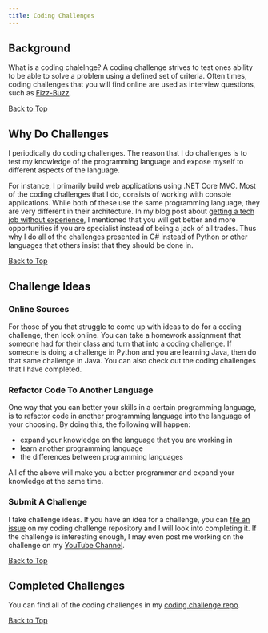 ```yaml
---
title: Coding Challenges
---
```


## Background

What is a coding chalelnge? A coding challenge strives to test ones ability to be able to solve a
problem using a defined set of criteria. Often times, coding challenges that you will find online are
used as interview questions, such as
<a href="https://github.com/almostengr/coding-challenge/tree/main/fizzbuzz" target="_blank">Fizz-Buzz</a>.

[Back to Top](#)

## Why Do Challenges

I periodically do coding challenges. The reason that I do challenges is to test my knowledge of the
programming language and expose myself to different aspects of the language.

For instance, I primarily build web applications using .NET Core MVC.
Most of the coding challenges that I do, consists of working with console applications. While both
of these use the same programming language, they are very different in their architecture. In my blog
post about [getting a tech job without experience](/technology/2021.05.06-tech-job-with-no-experience),
I mentioned that you will get better and more opportunities if you are specialist instead of being a
jack of all trades. Thus why I do all of the challenges presented in C# instead of Python or
other languages that others insist that they should be done in.

[Back to Top](#)

## Challenge Ideas

### Online Sources

For those of you that struggle to come up with ideas to do for a coding challenge, then look online.
You can take a homework assignment that someone had for their class and turn that into a coding
challenge. If someone is doing a challenge in Python and you are learning Java, then do that
same challenge in Java. You can also check out the coding challenges that I have completed.

### Refactor Code To Another Language

One way that you can better your skills in a certain programming language, is to refactor code in another 
programming language into the language of your choosing. By doing this, the following will happen: 

* expand your knowledge on the language that you are working in
* learn another programming language 
* the differences between programming languages

All of the above will make you a better programmer and expand your knowledge at the same time.

### Submit A Challenge

I take challenge ideas. If you have an idea for a challenge, you can
<a href="https://github.com/almostengr/coding-challenge/issues" target="_blank">file an issue</a>
on my coding challenge repository and I will look into completing it. If the challenge is
interesting enough, I may even post me working on the challenge on my
<a href="https://www.youtube.com/channel/UC4HCouBLtXD1j1U_17aBqig?sub_confirmation=1" target="_blank">YouTube Channel</a>.

[Back to Top](#)

## Completed Challenges

You can find all of the coding challenges in my
<a href="https://github.com/almostengr/coding-challenge" target="_blank">coding challenge repo</a>.

[Back to Top](#)
